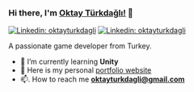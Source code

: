 


### Hi there, I'm [Oktay Türkdağlı!](https://oktayturkdagli.github.io/) 👋
[![Linkedin: oktayturkdagli](https://img.shields.io/badge/-Linkedin-blue?style=flat-square&logo=Linkedin&logoColor=white&link=https://www.linkedin.com/in/oktayturkdagli)](https://www.linkedin.com/in/oktayturkdagli/)
[![Linkedin: oktayturkdagli](https://img.shields.io/badge/-Appstore-blue?style=flat-square&logo=appstore&logoColor=white&link=https://apps.apple.com/us/developer/oktay-turkdagli/id1569975043)](https://apps.apple.com/us/developer/oktay-turkdagli/id1569975043)

A passionate game developer from Turkey.

- 🌱  I’m currently learning **Unity**
- 📝  Here is my personal [portfolio website](https://oktayturkdagli.github.io/)
- 📫. How to reach me **oktayturkdagli@gmail.com**

<!--
## 👨‍💻 Languages and Tools
![CSharp](https://img.shields.io/badge/-C%20Sharp-239120?logo=C-sharp&style=flat-square) ![Unity](https://img.shields.io/badge/-Unity-000000?logo=Unity&style=flat-square) ![Rider](https://img.shields.io/badge/-Rider-5C2D91?logo=Rider&style=flat-square) ![Git](https://img.shields.io/badge/-Git-%23F05032?style=flat-square&logo=git&logoColor=%23ffffff)
-->

<!--
##   📈 Statistics
<img align="left" src="https://github-readme-stats.vercel.app/api/top-langs?username=oktayturkdagli&show_icons=true&locale=en&layout=compact" alt="oktayturkdagli" /> <br/>
<img align="center" src="https://github-readme-stats.vercel.app/api?username=oktayturkdagli&show_icons=true&locale=en" alt="oktayturkdagli" />
<img align="center" src="https://github-readme-streak-stats.herokuapp.com/?user=oktayturkdagli&theme=default" alt="oktayturkdagli" />
-->

